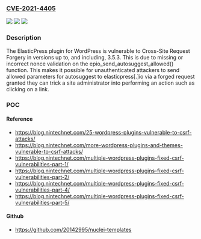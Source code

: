 ### [CVE-2021-4405](https://cve.mitre.org/cgi-bin/cvename.cgi?name=CVE-2021-4405)
![](https://img.shields.io/static/v1?label=Product&message=ElasticPress&color=blue)
![](https://img.shields.io/static/v1?label=Version&message=*%20&color=brightgreen)
![](https://img.shields.io/static/v1?label=Vulnerability&message=CWE-352%20Cross-Site%20Request%20Forgery%20(CSRF)&color=brightgreen)

### Description

The ElasticPress plugin for WordPress is vulnerable to Cross-Site Request Forgery in versions up to, and including, 3.5.3. This is due to missing or incorrect nonce validation on the epio_send_autosuggest_allowed() function. This makes it possible for unauthenticated attackers to send allowed parameters for autosuggest to elasticpress[.]io via a forged request granted they can trick a site administrator into performing an action such as clicking on a link.

### POC

#### Reference
- https://blog.nintechnet.com/25-wordpress-plugins-vulnerable-to-csrf-attacks/
- https://blog.nintechnet.com/more-wordpress-plugins-and-themes-vulnerable-to-csrf-attacks/
- https://blog.nintechnet.com/multiple-wordpress-plugins-fixed-csrf-vulnerabilities-part-1/
- https://blog.nintechnet.com/multiple-wordpress-plugins-fixed-csrf-vulnerabilities-part-2/
- https://blog.nintechnet.com/multiple-wordpress-plugins-fixed-csrf-vulnerabilities-part-4/
- https://blog.nintechnet.com/multiple-wordpress-plugins-fixed-csrf-vulnerabilities-part-5/

#### Github
- https://github.com/20142995/nuclei-templates

